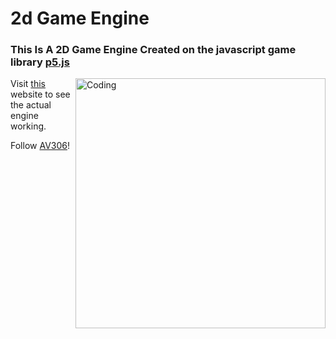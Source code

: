 # 2d Game Engine
### This Is A 2D Game Engine Created on the javascript game library [p5.js](https://p5js.org/)
<img align="right" alt="Coding" width="400" src="https://c.tenor.com/flflC6GFzO8AAAAd/sultan-alrefaei-programmer.gif">

Visit [this](https://av306.github.io/2d-engine-p5js/) website to see the actual engine working.

Follow [AV306](https://github.com/AV306)!
